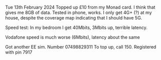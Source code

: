 Tue 13th February 2024
Topped up £10 from my Monad card. I think that gives me 8GB of data.
Tested in phone, works.
I only get 4G+ (?) at my house, despite the coverage map indicating that I should have 5G.

Speed test:
In my bedroom I get 40Mbits, 3Mbits up, terrible latency.

Vodafone speed is much worse (6Mbits), latency about the same

Got another EE sim. Number 07498829311
To top up, call 150. Registered with pin 7917